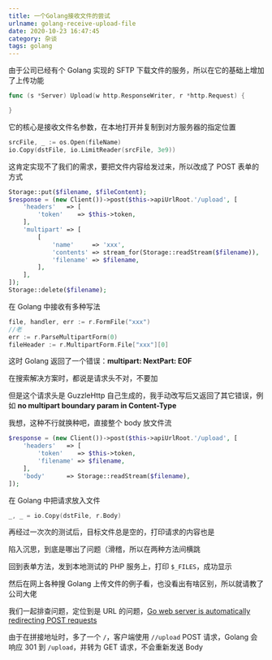 ```yaml
---
title: 一个Golang接收文件的尝试
urlname: golang-receive-upload-file
date: 2020-10-23 16:47:45
category: 杂谈
tags: golang
---
```


<!-- more -->

由于公司已经有个 Golang 实现的 SFTP 下载文件的服务，所以在它的基础上增加了上传功能

```go
func (s *Server) Upload(w http.ResponseWriter, r *http.Request) {

}
```

它的核心是接收文件名参数，在本地打开并复制到对方服务器的指定位置

```go
srcFile, _ := os.Open(fileName)
io.Copy(dstFile, io.LimitReader(srcFile, 3e9))
```

这肯定实现不了我们的需求，要把文件内容给发过来，所以改成了 POST 表单的方式

```php
Storage::put($filename, $fileContent);
$response = (new Client())->post($this->apiUrlRoot.'/upload', [
    'headers'   => [
        'token'    => $this->token,
    ],
    'multipart' => [
        [
            'name'     => 'xxx',
            'contents' => stream_for(Storage::readStream($filename)),
            'filename' => $filename,
        ],
    ],
]);
Storage::delete($filename);
```

在 Golang 中接收有多种写法

```go
file, handler, err := r.FormFile("xxx")
//老
err := r.ParseMultipartForm(0)
fileHeader := r.MultipartForm.File["xxx"][0]
```

这时 Golang 返回了一个错误：**multipart: NextPart: EOF**

在搜索解决方案时，都说是请求头不对，不要加

但是这个请求头是 GuzzleHttp 自己生成的，我手动改写后又返回了其它错误，例如 **no multipart boundary param in Content-Type**

我想，这种不行就换种吧，直接整个 body 放文件流

```php
$response = (new Client())->post($this->apiUrlRoot.'/upload', [
    'headers'   => [
        'token'    => $this->token,
        'filename' => $filename,
    ],
    'body'      => Storage::readStream($filename),
]);
```

在 Golang 中把请求放入文件

```go
_, _ = io.Copy(dstFile, r.Body)
```

再经过一次次的测试后，目标文件总是空的，打印请求的内容也是

陷入沉思，到底是哪出了问题（滑稽，所以在两种方法间横跳

回到表单方法，发到本地测试的 PHP 服务上，打印 `$_FILES`，成功显示

然后在网上各种搜 Golang 上传文件的例子看，也没看出有啥区别，所以就请教了公司大佬

我们一起排查问题，定位到是 URL 的问题，[Go web server is automatically redirecting POST requests
](https://stackoverflow.com/questions/36316429/go-web-server-is-automatically-redirecting-post-requests)

由于在拼接地址时，多了一个 `/`，客户端使用 `//upload` POST 请求，Golang 会响应 301 到 `/upload`，并转为 GET 请求，不会重新发送 Body
